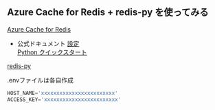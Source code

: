 ## Azure Cache for Redis + redis-py を使ってみる

[Azure Cache for Redis](https://azure.microsoft.com/ja-jp/services/cache/)

- 公式ドキュメント
[設定](https://docs.microsoft.com/ja-jp/azure/azure-cache-for-redis/cache-overview)  
[Python クイックスタート](https://docs.microsoft.com/ja-jp/azure/azure-cache-for-redis/cache-python-get-started)  

[redis-py](https://redis-py.readthedocs.io/en/stable/index.html#)

.envファイルは各自作成

```Python
HOST_NAME='xxxxxxxxxxxxxxxxxxxxxxxx'
ACCESS_KEY='xxxxxxxxxxxxxxxxxxxxxxxx'
```
